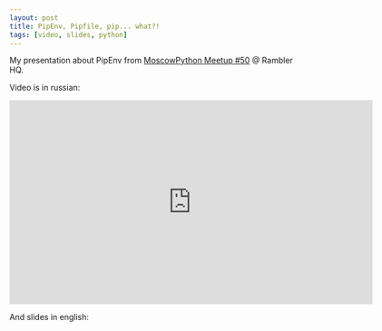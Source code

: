 ```yaml
---
layout: post
title: PipEnv, Pipfile, pip... what?!
tags: [video, slides, python]
---
```


My presentation about PipEnv from [MoscowPython Meetup #50](http://www.moscowpython.ru/meetup/50/) @ Rambler HQ.

Video is in russian:
<iframe width="640" height="360" src="https://www.youtube.com/embed/2N0phx7WTEI" frameborder="0" gesture="media" allow="encrypted-media" allowfullscreen></iframe>

And slides in english:
<script async class="speakerdeck-embed" data-id="a52512c5af6c43a09cba15f23737e449" data-ratio="1.77777777777778" src="//speakerdeck.com/assets/embed.js"></script>
